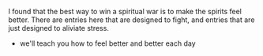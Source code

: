 I found that the best way to win a spiritual war is to make the spirits feel better. There are entries here that are designed to fight, and entries that are just designed to aliviate stress. 

- we'll teach you how to feel better and better each day 